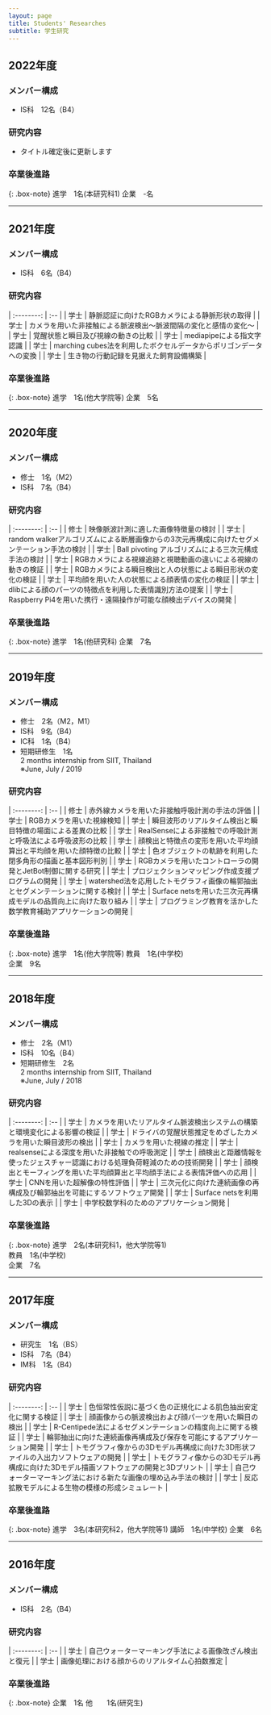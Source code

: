 ```yaml
---
layout: page
title: Students' Researches
subtitle: 学生研究
---
```


## 2022年度
### メンバー構成

- IS科　12名（B4）

### 研究内容
 
- タイトル確定後に更新します

### 卒業後進路

{: .box-note}
進学　1名(本研究科1)
企業　-名

***

## 2021年度
### メンバー構成

- IS科　6名（B4）

### 研究内容

| :--------: | :-- |
| 学士 | 静脈認証に向けたRGBカメラによる静脈形状の取得 |
| 学士 | カメラを用いた非接触による脈波検出〜脈波間隔の変化と感情の変化〜 |
| 学士 | 覚醒状態と瞬目及び視線の動きの比較 |
| 学士 | mediapipeによる指文字認識 |
| 学士 | marching cubes法を利用したボクセルデータからポリゴンデータへの変換 |
| 学士 | 生き物の行動記録を見据えた飼育設備構築 |

### 卒業後進路

{: .box-note}
進学　1名(他大学院等) 
企業　5名

***

## 2020年度
### メンバー構成

- 修士　1名（M2）
- IS科　7名（B4）

### 研究内容

| :--------: | :-- |
| 修士 | 映像脈波計測に適した画像特徴量の検討 |
| 学士 | random walkerアルゴリズムによる断層画像からの3次元再構成に向けたセグメンテーション手法の検討 |
| 学士 | Ball pivoting アルゴリズムによる三次元構成手法の検討 |
| 学士 | RGBカメラによる視線追跡と視聴動画の違いによる視線の動きの検証 |
| 学士 | RGBカメラによる瞬目検出と人の状態による瞬目形状の変化の検証 |
| 学士 | 平均顔を用いた人の状態による顔表情の変化の検証 |
| 学士 | dlibによる顔のパーツの特徴点を利用した表情識別方法の提案 |
| 学士 | Raspberry Pi4を用いた携行・遠隔操作が可能な顔検出デバイスの開発 | 


### 卒業後進路

{: .box-note}
進学　1名(他研究科)
企業　7名  


***

## 2019年度
### メンバー構成

- 修士　2名（M2，M1）
- IS科　9名（B4）
- IC科　1名（B4）
- 短期研修生　1名  
 2 months internship from SIIT, Thailand  
 ※June, July / 2019

### 研究内容  

| :--------: | :-- |
| 修士 | 赤外線カメラを用いた非接触呼吸計測の手法の評価 |
| 学士 | RGBカメラを用いた視線検知 |
| 学士 | 瞬目波形のリアルタイム検出と瞬目特徴の場面による差異の比較 |
| 学士 | RealSenseによる非接触での呼吸計測と呼吸法による呼吸波形の比較 |
| 学士 | 顔検出と特徴点の変形を用いた平均顔算出と平均顔を用いた顔特徴の比較 |
| 学士 | 色オブジェクトの軌跡を利用した閉多角形の描画と基本図形判別 |
| 学士 | RGBカメラを用いたコントローラの開発とJetBot制御に関する研究 |
| 学士 | プロジェクションマッピング作成支援プログラムの開発 |
| 学士 | watershed法を応用したトモグラフィ画像の輪郭抽出とセグメンテーションに関する検討 |
| 学士 | Surface netsを用いた三次元再構成モデルの品質向上に向けた取り組み |
| 学士 | プログラミング教育を活かした数学教育補助アプリケーションの開発 |

### 卒業後進路

{: .box-note}
進学　1名(他大学院等)
教員　1名(中学校)  
企業　9名  

***

## 2018年度
### メンバー構成

- 修士　2名（M1）
- IS科　10名（B4）
- 短期研修生　2名  
 2 months internship from SIIT, Thailand  
 ※June, July / 2018

### 研究内容

| :--------: | :-- |
| 学士 | カメラを用いたリアルタイム脈波検出システムの構築と環境変化による影響の検証 |
| 学士 | ドライバの覚醒状態推定をめざしたカメラを用いた瞬目波形の検出 |
| 学士 | カメラを用いた視線の推定 |
| 学士 | realsenseによる深度を用いた非接触での呼吸測定 |
| 学士 | 顔検出と距離情報を使ったジェスチャー認識における処理負荷軽減のための技術開発 |
| 学士 | 顔検出とモーフィングを用いた平均顔算出と平均顔手法による表情評価への応用 |
| 学士 | CNNを用いた超解像の特性評価 |
| 学士 | 三次元化に向けた連続画像の再構成及び輪郭抽出を可能にするソフトウェア開発 |
| 学士 | Surface netsを利用した3Dの表示 |
| 学士 | 中学校数学科のためのアプリケーション開発 |

### 卒業後進路

{: .box-note}
進学　2名(本研究科1，他大学院等1)  
教員　1名(中学校)  
企業　7名  

***

## 2017年度
### メンバー構成

- 研究生　1名（BS）
- IS科　7名（B4）
- IM科　1名（B4）

### 研究内容

| :--------: | :-- |
| 学士 | 色恒常性仮説に基づく色の正規化による肌色抽出安定化に関する検証 |
| 学士 | 顔画像からの脈波検出および顔パーツを用いた瞬目の検出 |
| 学士 | R-Centipede法によるセグメンテーションの精度向上に関する検証 |
| 学士 | 輪郭抽出に向けた連続画像再構成及び保存を可能にするアプリケーション開発 |
| 学士 | トモグラフィ像からの3Dモデル再構成に向けた3D形状ファイルの入出力ソフトウェアの開発 |
| 学士 | トモグラフィ像からの3Dモデル再構成に向けた3Dモデル描画ソフトウェアの開発と3Dプリント |
| 学士 | 自己ウォーターマーキング法における新たな画像の埋め込み手法の検討 |
| 学士 | 反応拡散モデルによる生物の模様の形成シミュレート |

### 卒業後進路

{: .box-note}
進学　3名(本研究科2，他大学院等1)
講師　1名(中学校)
企業　6名   

***

## 2016年度
### メンバー構成

- IS科　2名（B4）

### 研究内容

| :--------: | :-- |
| 学士 | 自己ウォーターマーキング手法による画像改ざん検出と復元 |
| 学士 | 画像処理における顔からのリアルタイム心拍数推定 |

### 卒業後進路

{: .box-note}
企業　1名
他　　1名(研究生)   
